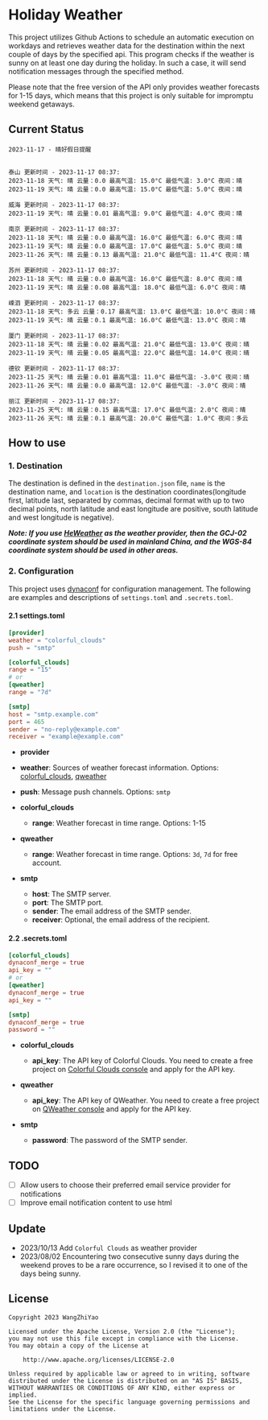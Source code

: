 # Holiday Weather

This project utilizes Github Actions to schedule an automatic execution on workdays and retrieves weather data for the destination within the next couple of days by the  specified api.
This program checks if the weather is sunny on at least one day during the holiday. In such a case, it will send notification messages through the specified method.

Please note that the free version of the API only provides weather forecasts for 1-15 days, which means that this project is only suitable for impromptu weekend getaways.

## Current Status

```
2023-11-17 - 晴好假日提醒


泰山 更新时间 - 2023-11-17 08:37:
2023-11-18 天气: 晴 云量：0.0 最高气温: 15.0°C 最低气温: 3.0°C 夜间：晴
2023-11-19 天气: 晴 云量：0.0 最高气温: 15.0°C 最低气温: 5.0°C 夜间：晴

威海 更新时间 - 2023-11-17 08:37:
2023-11-19 天气: 晴 云量：0.01 最高气温: 9.0°C 最低气温: 4.0°C 夜间：晴

南京 更新时间 - 2023-11-17 08:37:
2023-11-18 天气: 晴 云量：0.0 最高气温: 16.0°C 最低气温: 6.0°C 夜间：晴
2023-11-19 天气: 晴 云量：0.0 最高气温: 17.0°C 最低气温: 5.0°C 夜间：晴
2023-11-26 天气: 晴 云量：0.13 最高气温: 21.0°C 最低气温: 11.4°C 夜间：晴

苏州 更新时间 - 2023-11-17 08:37:
2023-11-18 天气: 晴 云量：0.0 最高气温: 16.0°C 最低气温: 8.0°C 夜间：晴
2023-11-19 天气: 晴 云量：0.08 最高气温: 18.0°C 最低气温: 6.0°C 夜间：晴

嵊泗 更新时间 - 2023-11-17 08:37:
2023-11-18 天气: 多云 云量：0.17 最高气温: 13.0°C 最低气温: 10.0°C 夜间：晴
2023-11-19 天气: 晴 云量：0.1 最高气温: 16.0°C 最低气温: 13.0°C 夜间：晴

厦门 更新时间 - 2023-11-17 08:37:
2023-11-18 天气: 晴 云量：0.02 最高气温: 21.0°C 最低气温: 13.0°C 夜间：晴
2023-11-19 天气: 晴 云量：0.05 最高气温: 22.0°C 最低气温: 14.0°C 夜间：晴

德钦 更新时间 - 2023-11-17 08:37:
2023-11-25 天气: 晴 云量：0.01 最高气温: 11.0°C 最低气温: -3.0°C 夜间：晴
2023-11-26 天气: 晴 云量：0.0 最高气温: 12.0°C 最低气温: -3.0°C 夜间：晴

丽江 更新时间 - 2023-11-17 08:37:
2023-11-25 天气: 晴 云量：0.15 最高气温: 17.0°C 最低气温: 2.0°C 夜间：晴
2023-11-26 天气: 晴 云量：0.1 最高气温: 20.0°C 最低气温: 1.0°C 夜间：多云

```

## How to use

### 1. Destination

The destination is defined in the `destination.json` file, `name` is the destination name, and `location` is the destination coordinates(longitude first, latitude last, separated by commas, decimal format with up to two decimal points, north latitude and east longitude are positive, south latitude and west longitude is negative).

***Note: If you use [HeWeather](https://dev.qweather.com/docs/) as the weather provider, then the GCJ-02 coordinate system should be used in mainland China, and the WGS-84 coordinate system should be used in other areas.***

### 2. Configuration

This project uses [dynaconf](https://github.com/dynaconf/dynaconf) for configuration management. The following are examples and descriptions of `settings.toml`  and `.secrets.toml`.

#### 2.1 settings.toml

```toml
[provider]
weather = "colorful_clouds"
push = "smtp"

[colorful_clouds]
range = "15"
# or
[qweather]
range = "7d"

[smtp]
host = "smtp.example.com"
port = 465
sender = "no-reply@example.com"
receiver = "example@example.com"
```
-  **provider**
  - **weather**: Sources of weather forecast information. Options: [colorful_clouds](https://docs.caiyunapp.com/docs/daily), [qweather](https://dev.qweather.com/docs/api/weather/weather-daily-forecast/)
  - **push**: Message push channels. Options: `smtp`

- **colorful_clouds**
  - **range**:  Weather forecast in time range. Options: 1-15

- **qweather**
  - **range**: Weather forecast in time range. Options: `3d`, `7d` for free account.

- **smtp**
  - **host**: The SMTP server.
  - **port**: The SMTP port.
  - **sender**: The email address of the SMTP sender.
  - **receiver**: Optional, the email address of the recipient.

#### 2.2 .secrets.toml

```toml
[colorful_clouds]
dynaconf_merge = true
api_key = ""
# or
[qweather]
dynaconf_merge = true
api_key = ""

[smtp]
dynaconf_merge = true
password = ""
```

- **colorful_clouds**
  - **api_key**:  The API key of Colorful Clouds. You need to create a free project on [Colorful Clouds console](https://platform.caiyunapp.com/dashboard/index) and apply for the API key.

- **qweather**
  - **api_key**: The API key of QWeather. You need to create a free project on [QWeather console](https://console.qweather.com/#/console) and apply for the API key.

- **smtp**
  - **password**: The password of the SMTP sender.


## TODO

- [ ] Allow users to choose their preferred email service provider for notifications
- [ ] Improve email notification content to use html

## Update
- 2023/10/13 Add `Colorful Clouds` as weather provider 
- 2023/08/02 Encountering two consecutive sunny days during the weekend proves to be a rare occurrence, so I revised it to one of the days being sunny.

## License

    Copyright 2023 WangZhiYao
    
    Licensed under the Apache License, Version 2.0 (the "License");
    you may not use this file except in compliance with the License.
    You may obtain a copy of the License at
    
        http://www.apache.org/licenses/LICENSE-2.0
    
    Unless required by applicable law or agreed to in writing, software
    distributed under the License is distributed on an "AS IS" BASIS,
    WITHOUT WARRANTIES OR CONDITIONS OF ANY KIND, either express or implied.
    See the License for the specific language governing permissions and
    limitations under the License.
